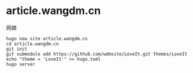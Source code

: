 # article.wangdm.cn
网摘

```shell
hugo new site article.wangdm.cn
cd article.wangdm.cn
git init
git submodule add https://github.com/wdmsite/LoveIt.git themes/LoveIt
echo "theme = 'LoveIt'" >> hugo.toml
hugo server
```